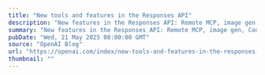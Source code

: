 ```yaml
---
title: "New tools and features in the Responses API"
description: "New features in the Responses API: Remote MCP, image gen, Code Interpreter, and more. Powering faster, smarter agents with GPT-4o & o-series models, plus new features for reliability and efficiency."
summary: "New features in the Responses API: Remote MCP, image gen, Code Interpreter, and more. Powering faster, smarter agents with GPT-4o & o-series models, plus new features for reliability and efficiency."
pubDate: "Wed, 21 May 2025 08:00:00 GMT"
source: "OpenAI Blog"
url: "https://openai.com/index/new-tools-and-features-in-the-responses-api"
thumbnail: ""
---
```


